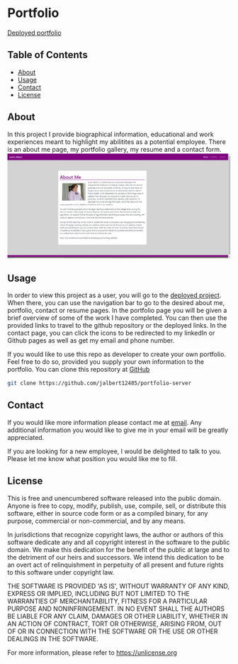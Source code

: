 # Portfolio

[Deployed portfolio](https://fast-island-64485.herokuapp.com/)

## Table of Contents 
 * [About](#About) 
 * [Usage](#Usage) 
 * [Contact](#Contact) 
 * [License](#License) 
  
## About 
 In this project I provide biographical information, educational and work experiences meant to highlight my abilitites as a potential employee.  There is an about me page, my portfolio gallery, my resume and a contact form.
 ![](Screenshot.png) 
 
## Usage 
 In order to view this project as a user, you will go to the [deployed project](https://fast-island-64485.herokuapp.com/).  When there, you can use the navigation bar to go to the desired about me, portfolio, contact or resume pages.  In the portfolio page you will be given a brief overview of some of the work I have completed.  You can then use the provided links to travel to the github repository or the deployed links.  In the contact page, you can click the icons to be redirected to my linkedIn or Github pages as well as get my email and phone number. 

 If you would like to use this repo as developer to create your own portfolio.  Feel free to do so, provided you supply your own information to the portfolio.  You can clone this repository at [GitHub](https://github.com/jalbert12485/portfolio-server) 
```sh 
git clone https://github.com/jalbert12485/portfolio-server
 ```    
## Contact 
 If you would like more information please contact me at [email](mailto:jalbert@carthage.edu).  Any additional information you would like to give me in your email will be greatly appreciated.

If you are looking for a new employee, I would be delighted to talk to you.  Please let me know what position you would like me to fill.

## License 
 This is free and unencumbered software released into the public domain. Anyone is free to copy, modify, publish, use, compile, sell, or distribute this software, either in source code form or as a compiled binary, for any purpose, commercial or non-commercial, and by any means. 
 
 In jurisdictions that recognize copyright laws, the author or authors of this software dedicate any and all copyright interest in the software to the public domain. We make this dedication for the benefit of the public at large and to the detriment of our heirs and successors. We intend this dedication to be an overt act of relinquishment in perpetuity of all present and future rights to this software under copyright law. 
 
 THE SOFTWARE IS PROVIDED 'AS IS', WITHOUT WARRANTY OF ANY KIND, EXPRESS OR IMPLIED, INCLUDING BUT NOT LIMITED TO THE WARRANTIES OF MERCHANTABILITY, FITNESS FOR A PARTICULAR PURPOSE AND NONINFRINGEMENT. IN NO EVENT SHALL THE AUTHORS BE LIABLE FOR ANY CLAIM, DAMAGES OR OTHER LIABILITY, WHETHER IN AN ACTION OF CONTRACT, TORT OR OTHERWISE, ARISING FROM, OUT OF OR IN CONNECTION WITH THE SOFTWARE OR THE USE OR OTHER DEALINGS IN THE SOFTWARE. 
 
 For more information, please refer to <https://unlicense.org> 
